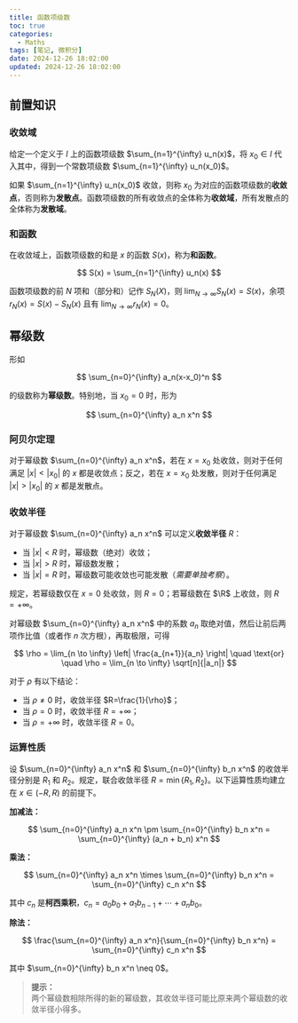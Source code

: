 ```yaml
---
title: 函数项级数
toc: true
categories:
  - Maths
tags: [笔记, 微积分]
date: 2024-12-26 18:02:00
updated: 2024-12-26 18:02:00
---
```

## 前置知识

### 收敛域

给定一个定义于 $I$ 上的函数项级数 $\sum_{n=1}^{\infty} u_n(x)$，将 $x_0 \in I$ 代入其中，得到一个常数项级数 $\sum_{n=1}^{\infty} u_n(x_0)$。

如果 $\sum_{n=1}^{\infty} u_n(x_0)$ 收敛，则称 $x_0$ 为对应的函数项级数的**收敛点**，否则称为**发散点**。函数项级数的所有收敛点的全体称为**收敛域**，所有发散点的全体称为**发散域**。

<!-- more -->

### 和函数

在收敛域上，函数项级数的和是 $x$ 的函数 $S(x)$，称为**和函数**。

$$
S(x) = \sum_{n=1}^{\infty} u_n(x)
$$

函数项级数的前 $N$ 项和（部分和）记作 $S_N(X)$，则 $\lim_{N \to \infty} S_N(x) = S(x)$，余项 $r_N(x) = S(x)-S_N(x)$ 且有 $\lim_{N \to \infty} r_N(x) = 0$。

## 幂级数

形如

$$
\sum_{n=0}^{\infty} a_n(x-x_0)^n
$$

的级数称为**幂级数**。特别地，当 $x_0=0$ 时，形为 

$$
\sum_{n=0}^{\infty} a_n x^n
$$

### 阿贝尔定理

对于幂级数 $\sum_{n=0}^{\infty} a_n x^n$，若在 $x=x_0$ 处收敛，则对于任何满足 $|x|<|x_0|$ 的 $x$ 都是收敛点；反之，若在 $x=x_0$ 处发散，则对于任何满足 $|x|>|x_0|$ 的 $x$ 都是发散点。

### 收敛半径

对于幂级数 $\sum_{n=0}^{\infty} a_n x^n$ 可以定义**收敛半径** $R$：

- 当 $|x| < R$ 时，幂级数（绝对）收敛；
- 当 $|x| > R$ 时，幂级数发散；
- 当 $|x| = R$ 时，幂级数可能收敛也可能发散（*需要单独考察*）。

规定，若幂级数仅在 $x=0$ 处收敛，则 $R=0$；若幂级数在 $\R$ 上收敛，则 $R=+\infty$。

对幂级数 $\sum_{n=0}^{\infty} a_n x^n$ 中的系数 $a_n$ 取绝对值，然后让前后两项作比值（或者作 $n$ 次方根），再取极限，可得

$$
\rho = \lim_{n \to \infty} \left| \frac{a_{n+1}}{a_n} \right| \quad \text{or} \quad \rho = \lim_{n \to \infty} \sqrt[n]{|a_n|}
$$

对于 $\rho$ 有以下结论：

- 当 $\rho \neq 0$ 时，收敛半径 $R=\frac{1}{\rho}$；
- 当 $\rho=0$ 时，收敛半径 $R=+\infty$；
- 当 $\rho=+\infty$ 时，收敛半径 $R=0$。

### 运算性质

设 $\sum_{n=0}^{\infty} a_n x^n$ 和 $\sum_{n=0}^{\infty} b_n x^n$ 的收敛半径分别是 $R_1$ 和 $R_2$。规定，联合收敛半径 $R=\min\{R_1,R_2\}$。以下运算性质均建立在 $x \in (-R,R)$ 的前提下。

**加减法：**

$$
\sum_{n=0}^{\infty} a_n x^n \pm \sum_{n=0}^{\infty} b_n x^n = \sum_{n=0}^{\infty} (a_n + b_n) x^n
$$

**乘法：**

$$
\sum_{n=0}^{\infty} a_n x^n \times \sum_{n=0}^{\infty} b_n x^n = \sum_{n=0}^{\infty} c_n x^n
$$

其中 $c_n$ 是**柯西乘积**，$c_n = a_0 b_0 + a_1 b_{n-1} + \cdots + a_n b_0$。

**除法：**

$$
\frac{\sum_{n=0}^{\infty} a_n x^n}{\sum_{n=0}^{\infty} b_n x^n} = \sum_{n=0}^{\infty} c_n x^n
$$

其中 $\sum_{n=0}^{\infty} b_n x^n \neq 0$。

> **提示：**  
> 两个幂级数相除所得的新的幂级数，其收敛半径可能比原来两个幂级数的收敛半径小得多。
